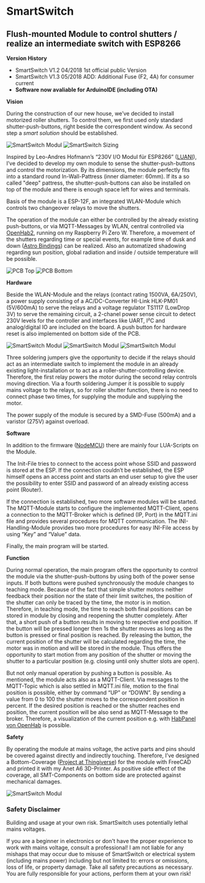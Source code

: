 # SmartSwitch
## Flush-mounted Module to control shutters / realize an intermediate switch with ESP8266

**Version History**

- SmartSwitch V1.2  04/2018   1st official public Version
- SmartSwitch V1.3  05/2018   ADD: Additional Fuse (F2, 4A) for consumer current
- **Software now avaliable for ArduinoIDE (including OTA)**

**Vision**

During the construction of our new house, we’ve decided to install motorized roller shutters. To control them, we first used only standard shutter-push-buttons, right beside the correspondent window. As second step a *smart solution* should be established.

![SmartSwitch Modul](/images/SmartSwitch_with_Cover.jpg)   ![SmartSwitch Sizing](/images/size.png)

Inspired by Leo-Andres Hofmann’s “230V I/O Modul für ESP8266” ([LUANI](https://luani.de/projekte/esp8266-hvio/)), I’ve decided to develop my own module to sense the shutter-push-buttons and control the motorization.
By its dimensions, the module perfectly fits into a standard round In-Wall-Pattress (inner diameter: 60mm). If its a so called "deep" pattress, the shutter-push-buttons can also be installed on top of the module and there is enough space left for wires and terminals.

Basis of the module is a ESP-12F, an integrated WLAN-Module which controls two changeover relays to move the shutters. 

The operation of the module can either be controlled by the already existing push-buttons, or via MQTT-Messages by WLAN, central controlled via [OpenHab2](https://docs.openhab.org/index.html), running on my Raspberry Pi Zero W. Therefore, a movement of the shutters regarding time or special events, for example time of dusk and down ([Astro Bindings](https://docs.openhab.org/addons/bindings/astro/readme.html)) can be realized. Also an automatized shadowing regarding sun position, global radiation and inside / outside temperature will be possible.

![PCB Top](/images/Top.png)   ![PCB Bottom](/images/Bottom.png)


**Hardware**

Beside the WLAN-Module and the relays (contact rating 1500VA, 6A/250V), a power supply consisting of a AC/DC-Converter HI-Link HLK-PM01 (5V/600mA) to serve the relays and a voltage regulator TS1117 (LowDrop 3V) to serve the remaining circuit, a 2-chanel power sense circuit to detect 230V levels for the controller and interfaces like UART, I²C and analog/digital IO are included on the board. A push button for hardware reset is also implemented on bottom side of the PCB.

![SmartSwitch Modul](/images/SmartSwitch_Top.jpg)     ![SmartSwitch Modul](/images/SmartSwitch_Bottom.jpg)     ![SmartSwitch Modul](/images/SmartSwitch_Reset.jpg)

Three soldering jumpers give the opportunity to decide if the relays should act as an intermediate switch to implement the module in an already existing light-installation or to act as a roller-shutter-controlling device. Therefore, the first relay powers the motor during the second relay controls moving direction. Via a fourth soldering Jumper it is possible to supply mains voltage to the relays, so for roller shutter function, there is no need to connect phase two times, for supplying the module and supplying the motor. 

The power supply of the module is secured by a SMD-Fuse (500mA) and a varistor (275V) against overload.

**Software**

In addition to the firmware ([NodeMCU](https://nodemcu.readthedocs.io/en/master/)) there are mainly four LUA-Scripts on the Module.

The Init-File tries to connect to the access point whose SSID and password is stored at the ESP. If the connection couldn’t be established, the ESP himself opens an access point and starts an end user setup to give the user the possibility to enter SSID and password of an already existing access point (Router).

If the connection is established, two more software modules will be started. The MQTT-Module starts to configure the implemented MQTT-Client, opens a connection to the MQTT-Broker which is defined (IP, Port) in the MQTT.ini file and provides several procedures for MQTT communication. The INI-Handling-Module provides two more procedures for easy INI-File access by using “Key” and “Value” data.

Finally, the main program will be started.

**Function**

During normal operation, the main program offers the opportunity to control the module via the shutter-push-buttons by using both of the power sense inputs. If both buttons were pushed synchronously the module changes to teaching mode. Because of the fact that simple shutter motors neither feedback their position nor the state of their limit switches, the position of the shutter can only be traced by the time, the motor is in motion. Therefore, in teaching mode, the time to reach both final positions can be stored in module by closing and reopening the shutter completely.
After that, a short push of a button results in moving to respective end position. If the button will be pressed longer then 1s the shutter moves as long as the button is pressed or final position is reached. By releasing the button, the current position of the shutter will be calculated regarding the time, the motor was in motion and will be stored in the module. Thus offers the opportunity to start motion from any position of the shutter or moving the shutter to a particular position (e.g. closing until only shutter slots are open).

But not only manual operation by pushing a button is possible. As mentioned, the module acts also as a MQTT-Client. Via messages to the MQTT-Topic which is also settled in MQTT.ini file, motion to the final position is possible, either by command “UP” or “DOWN”. By sending a value from 0 to 100 the shutter moves to the correspondent position in percent. If the desired position is reached or the shutter reaches end position, the current position will be also send as MQTT-Message to the broker. Therefore, a visualization of the current position e.g. with  [HabPanel von OpenHab](https://docs.openhab.org/addons/uis/habpanel/readme.html) is possible.

**Safety**

By operating the module at mains voltage, the active parts and pins should be covered against directly and indirectly touching. Therefore, I’ve designed a Bottom-Coverage ([Project at Thingiverse](https://www.thingiverse.com/thing:3085953)) for the module with FreeCAD and printed it with my Anet A6 3D-Printer. As positive side effect of the coverage, all SMT-Components on bottom side are protected against mechanical damages.

![SmartSwitch Modul](/images/Cover_of_SmartSwitch.jpg)


### Safety Disclaimer

Building and usage at your own risk. SmartSwitch uses potentially lethal mains voltages.

If you are a beginner in electronics or don't have the proper experience to work with mains voltage, consult a professional! I am not liable for any mishaps that may occur due to misuse of SmartSwitch or electrical system (including mains power) including but not limited to: errors or omissions, loss of life, or property damage. Take all safety precautions as necessary. You are fully responsible for your actions, perform them at your own risk!

